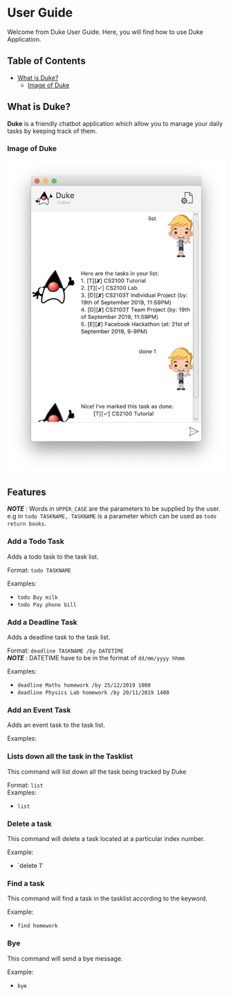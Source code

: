 # User Guide
Welcome from Duke User Guide. Here, you will find how to use Duke Application.

## Table of Contents

- [What is Duke?](#what-is-duke)
    - [Image of Duke](#image-of-duke)
    

## What is Duke?
 **Duke** is a friendly chatbot application which allow you to manage your daily tasks by keeping track of them.
 
### Image of Duke
![Image of Duke](Ui.png)

## Features 
**_NOTE_** : Words in `UPPER_CASE` are the parameters to be supplied by the user. e.g in `todo TASKNAME, TASKNAME` is a parameter which can be used as `todo return books`. 
### Add a Todo Task
Adds a todo task to the task list.  
  
Format: `todo TASKNAME`  

Examples:
* `todo Buy milk`
* `todo Pay phone bill`  

### Add a Deadline Task  
Adds a deadline task to the task list.  

Format: `deadline TASKNAME /by DATETIME`  
**_NOTE_** : DATETIME have to be in the format of `dd/mm/yyyy hhmm`  

Examples:
* `deadline Maths homework /by 25/12/2019 1000`
* `deadline Physics Lab homework /by 20/11/2019 1400` 

### Add an Event Task  
Adds an event task to the task list.  

Examples:

### Lists down all the task in the Tasklist

This command will list down all the task being tracked by Duke

Format: `list`  
Examples:

* `list`

### Delete a task

This command will delete a task located at a particular index number.

Example:
* `delete 1'


### Find a task

This command will find a task in the tasklist according to the keyword.  

Example:
* `find homework`

### Bye

This command will send a bye message.  

Example:
* `bye`